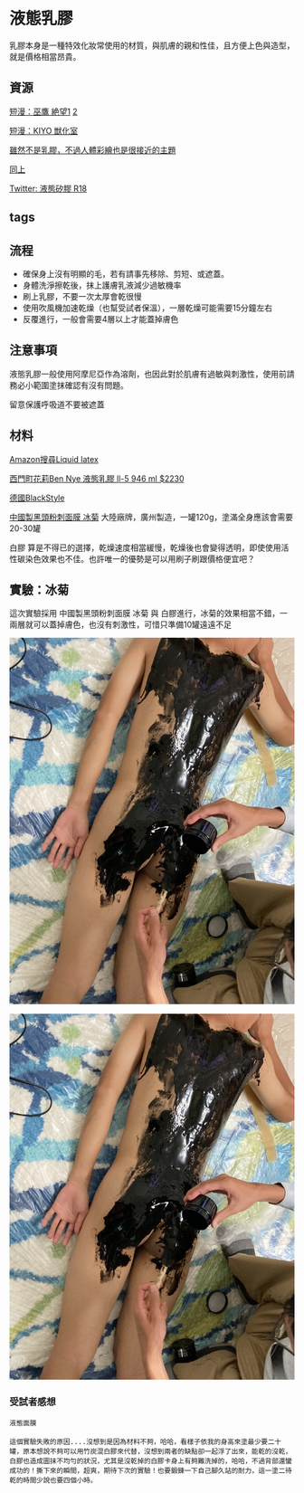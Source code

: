 液態乳膠
=====

乳膠本身是一種特效化妝常使用的材質，與肌膚的親和性佳，且方便上色與造型，就是價格相當昂貴。

## 資源

[短漫：巫鷹 絶望1](https://www.pixiv.net/artworks/64753483) [2](https://www.pixiv.net/artworks/81016182)

[短漫：KIYO 獣化室](https://www.pixiv.net/artworks/76226243)

[雖然不是乳膠，不過人體彩繪也是很接近的主題](https://www.pixiv.net/users/6357272)

[同上](https://www.pixiv.net/artworks/83058286)

[Twitter: 液態矽膠 R18](https://twitter.com/BondageLib/status/1025459331653718016)

## tags



## 流程

* 確保身上沒有明顯的毛，若有請事先移除、剪短、或遮蓋。
* 身體洗淨擦乾後，抹上護膚乳液減少過敏機率
* 刷上乳膠，不要一次太厚會乾很慢
* 使用吹風機加速乾燥（也幫受試者保溫），一層乾燥可能需要15分鐘左右
* 反覆進行，一般會需要4層以上才能蓋掉膚色

## 注意事項

液態乳膠一般使用阿摩尼亞作為溶劑，也因此對於肌膚有過敏與刺激性，使用前請務必小範圍塗抹確認有沒有問題。

留意保護呼吸道不要被遮蓋

## 材料

[Amazon搜尋Liquid latex](https://www.amazon.com/s?k=Liquid+Latex&ref=nb_sb_noss_2)

[西門町花莉Ben Nye 液態乳膠 ll-5  946 ml $2230](https://www.pcstore.com.tw/bennye/M14277320.htm)

[德國BlackStyle](https://www.blackstyle.de/lshop,showrub,1592898630-5207,e,1592898630-5207,fluessiglatex,,,,.htm)

[中國製黑頭粉刺面膜 冰菊](https://shopee.tw/%E7%BE%8E%E8%86%9A%E5%A6%9D%F0%9F%8C%B8%E7%8F%BE%E8%B2%A8%E6%AD%A3%E5%93%81-%E5%86%B0%E8%8F%8A%E7%AB%B9%E7%82%AD%E6%92%95%E6%8B%89%E5%8E%BB%E9%BB%91%E9%A0%AD%E9%BC%BB%E8%B2%BC%E9%9D%A2%E8%86%9C-%E5%8E%BB%E7%B2%89%E5%88%BA-%E5%90%B8%E9%BB%91%E9%A0%AD-%E6%8E%A7%E6%B2%B9%E7%A5%9B%E7%97%98-%E9%BC%BB%E8%86%9C%E8%AD%B7%E8%86%9A%E5%93%81-%E7%94%B7%E5%A5%B3%E5%8F%AF%E7%94%A8-i.169314135.6105450054) 大陸廠牌，廣州製造，一罐120g，塗滿全身應該會需要20-30罐

白膠 算是不得已的選擇，乾燥速度相當緩慢，乾燥後也會變得透明，即使使用活性碳染色效果也不佳。也許唯一的優勢是可以用刷子刷跟價格便宜吧？

## 實驗：冰菊

這次實驗採用 中國製黑頭粉刺面膜 冰菊 與 白膠進行，冰菊的效果相當不錯，一兩層就可以蓋掉膚色，也沒有刺激性，可惜只準備10罐遠遠不足

![剛開始塗](imgs/latex_liquid01.png)

![完整塗抹的後半身（約兩層）](imgs/latex_liquid01.png)

### 受試者感想
```
液態面膜

這個實驗失敗的原因....沒想到是因為材料不夠，哈哈，看樣子依我的身高來塗最少要二十罐，原本想說不夠可以用竹炭混白膠來代替，沒想到兩者的缺點卻一起浮了出來，能乾的沒乾，白膠也造成圖抹不均勻的狀況，尤其是沒乾掉的白膠卡身上有夠難洗掉的，哈哈，不過背部還蠻成功的！撕下來的瞬間，超爽，期待下次的實驗！也要鍛鍊一下自己腳久站的耐力，這一塗二待乾的時間少說也要四個小時。
```